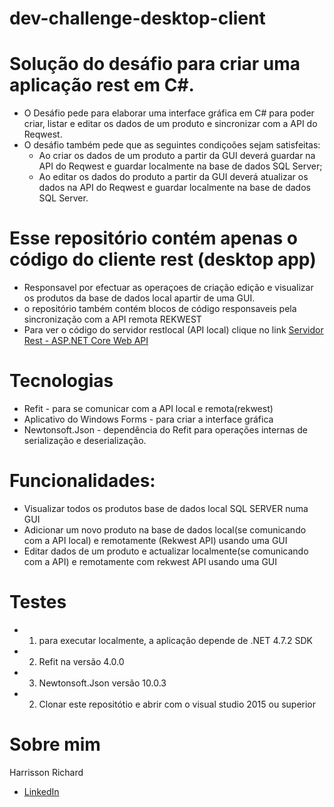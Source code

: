 # dev-challenge-desktop-client
# Solução do desáfio para criar uma aplicação rest em C#.
* O Desáfio pede para elaborar uma interface gráfica em C# para poder criar, listar e editar os dados de um produto e sincronizar com a API do Reqwest.
* O desáfio também pede que as seguintes condiçoões sejam satisfeitas:
  - Ao criar os dados de um produto a partir da GUI deverá guardar na API do Reqwest e guardar localmente na base de dados SQL Server;
  - Ao editar os dados do produto a partir da GUI deverá atualizar os dados na API do Reqwest e guardar localmente na base de dados SQL Server.

# Esse repositório contém apenas o código do cliente rest (desktop app)
* Responsavel por efectuar as operaçoes de criação edição e visualizar os produtos da base de dados local apartir de uma GUI.
* o repositório também contém blocos de código responsaveis pela sincronização com a API remota REKWEST
* Para ver o código do servidor restlocal (API local) clique no link <a href="https://github.com/HarrissonRichard/dev-challenge-webapi" target="_blank">Servidor Rest - ASP.NET Core Web API </a>

# Tecnologias
- Refit - para se comunicar com a API local e remota(rekwest)
- Aplicativo do Windows Forms - para criar a interface gráfica
- Newtonsoft.Json - dependência do Refit para operações internas de serialização e deserialização.

# Funcionalidades:
* Visualizar todos os produtos base de dados local SQL SERVER numa GUI
* Adicionar um novo produto na base de dados local(se comunicando com a API local) e remotamente (Rekwest API) usando uma GUI 
* Editar dados de um produto e actualizar localmente(se comunicando com a API) e remotamente com rekwest API usando uma GUI

# Testes
- 1. para executar localmente, a aplicação depende de .NET 4.7.2 SDK 
- 2. Refit na versão 4.0.0
- 3. Newtonsoft.Json versão 10.0.3 
- 2. Clonar este repositótio e abrir com o visual studio 2015 ou superior

# Sobre mim
Harrisson Richard
- <a href="https://www.linkedin.com/in/harrisson-richard/">LinkedIn</a>
